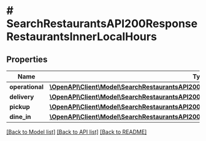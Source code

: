 # # SearchRestaurantsAPI200ResponseRestaurantsInnerLocalHours

## Properties

Name | Type | Description | Notes
------------ | ------------- | ------------- | -------------
**operational** | [**\OpenAPI\Client\Model\SearchRestaurantsAPI200ResponseRestaurantsInnerLocalHoursOperational**](SearchRestaurantsAPI200ResponseRestaurantsInnerLocalHoursOperational.md) |  | [optional]
**delivery** | [**\OpenAPI\Client\Model\SearchRestaurantsAPI200ResponseRestaurantsInnerLocalHoursOperational**](SearchRestaurantsAPI200ResponseRestaurantsInnerLocalHoursOperational.md) |  | [optional]
**pickup** | [**\OpenAPI\Client\Model\SearchRestaurantsAPI200ResponseRestaurantsInnerLocalHoursOperational**](SearchRestaurantsAPI200ResponseRestaurantsInnerLocalHoursOperational.md) |  | [optional]
**dine_in** | [**\OpenAPI\Client\Model\SearchRestaurantsAPI200ResponseRestaurantsInnerLocalHoursOperational**](SearchRestaurantsAPI200ResponseRestaurantsInnerLocalHoursOperational.md) |  | [optional]

[[Back to Model list]](../../README.md#models) [[Back to API list]](../../README.md#endpoints) [[Back to README]](../../README.md)
